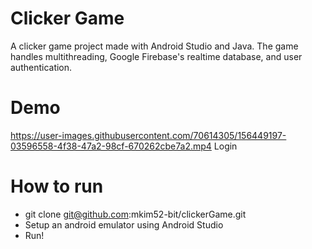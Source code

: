 # Clicker Game
A clicker game project made with Android Studio and Java. The game handles multithreading, Google Firebase's realtime database, and user authentication.
# Demo
https://user-images.githubusercontent.com/70614305/156449197-03596558-4f38-47a2-98cf-670262cbe7a2.mp4
Login
# How to run
* git clone git@github.com:mkim52-bit/clickerGame.git
* Setup an android emulator using Android Studio
* Run!
